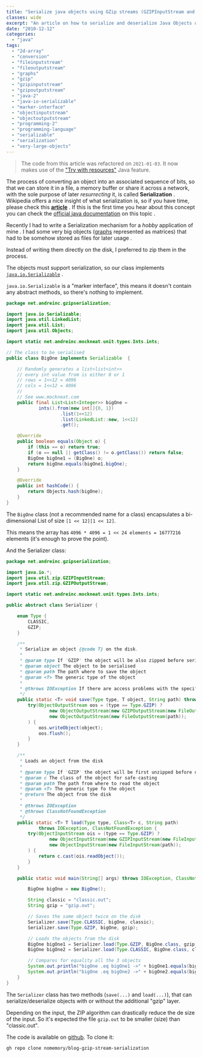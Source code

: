 ```yaml
---
title: "Serialize java objects using GZip streams (GZIPInputStream and GZIPOutputStream)"
classes: wide
excerpt: "An article on how to serialize and deserialize Java Objects using GZIP streams."
date: "2010-12-12"
categories: 
  - "java"
tags: 
  - "2d-array"
  - "conversion"
  - "fileinputstream"
  - "fileoutputstream"
  - "graphs"
  - "gzip"
  - "gzipinputstream"
  - "gzipoutputstream"
  - "java-2"
  - "java-io-serializable"
  - "marker-interface"
  - "objectinputstream"
  - "objectoutputstream"
  - "programming-2"
  - "programming-language"
  - "serializable"
  - "serialization"
  - "very-large-objects"
---
```


> The code from this article was refactored on `2021-01-03`. It now makes use of the ["Try with resources"](https://docs.oracle.com/javase/tutorial/essential/exceptions/tryResourceClose.html) Java feature. 

The process of converting an object into an associated sequence of bits, so that we can store it in a file, a memory buffer or share it across a network, with the sole purpose of later _resurrecting_ it, is called **Serialization** . Wikipedia offers a nice insight of what serialization is, so if you have time, please check this **[article](http://en.wikipedia.org/wiki/Serialization)** . If this is the first time you hear about this concept you can check the [official java documentation](http://download.oracle.com/javase/6/docs/platform/serialization/spec/serialTOC.html) on this topic .

Recently I had to write a Serialization mechanism for a _hobby_ application of mine . I had some very big objects ([graphs](http://en.wikipedia.org/wiki/Graph_(data_structure)) represented as matrices) that had to be somehow stored as files for later usage .

Instead of writing them directly on the disk, I preferred to zip them in the process.

The objects must support serialization, so our class implements [`java.io.Serializable`](http://download.oracle.com/javase/6/docs/api/java/io/Serializable.html) . 

`java.io.Serializable` is a "marker interface", this means it doesn't contain any abstract methods, so there's nothing to implement.

```java
package net.andreinc.gzipserialization;

import java.io.Serializable;
import java.util.LinkedList;
import java.util.List;
import java.util.Objects;

import static net.andreinc.mockneat.unit.types.Ints.ints;

// The class to be serialised
public class BigOne implements Serializable  {

    // Randomly generates a list<list<int>>
    // every int value from is either 0 or 1
    // rows = 1<<12 = 4096
    // cols = 1<<12 = 4096
    //
    // See www.mockneat.com 
    public final List<List<Integer>> bigOne =
            ints().from(new int[]{0, 1})
                    .list(1<<12)
                    .list(LinkedList::new, 1<<12)
                    .get();

    @Override
    public boolean equals(Object o) {
        if (this == o) return true;
        if (o == null || getClass() != o.getClass()) return false;
        BigOne bigOne1 = (BigOne) o;
        return bigOne.equals(bigOne1.bigOne);
    }

    @Override
    public int hashCode() {
        return Objects.hash(bigOne);
    }
}
```

The `BigOne` class (not a recommended name for a class) encapsulates a bi-dimensional List of size `[1 << 12][1 << 12]`. 

This means the array has `4096 * 4096 = 1 << 24 elements = 16777216` elements (it's enough to prove the point).

And the Serializer class:

```java
package net.andreinc.gzipserialization;

import java.io.*;
import java.util.zip.GZIPInputStream;
import java.util.zip.GZIPOutputStream;

import static net.andreinc.mockneat.unit.types.Ints.ints;

public abstract class Serializer {

    enum Type {
        CLASSIC,
        GZIP;
    }

    /**
     * Serialize an object {@code T} on the disk.
     *
     * @param type If 'GZIP' the object will be also zipped before serialisation.
     * @param object The object to be serialised
     * @param path The path where to save the object
     * @param <T> The generic type of the object
     *
     * @throws IOException If there are access problems with the specified path
     */
    public static <T> void save(Type type, T object, String path) throws IOException {
        try(ObjectOutputStream oos = (type == Type.GZIP) ?
                new ObjectOutputStream(new GZIPOutputStream(new FileOutputStream(path))) :
                new ObjectOutputStream(new FileOutputStream(path));
        ) {
            oos.writeObject(object);
            oos.flush();
        }
    }

    /**
     * Loads an object from the disk
     *
     * @param type If 'GZIP' the object will be first unzipped before deserialization
     * @param c The class of the object for safe-casting
     * @param path The path from where to read the object
     * @param <T> The generic type fo the object
     * @return The object from the disk
     *
     * @throws IOException
     * @throws ClassNotFoundException
     */
    public static <T> T load(Type type, Class<T> c, String path) 
            throws IOException, ClassNotFoundException {
        try(ObjectInputStream ois = (type == Type.GZIP) ? 
                new ObjectInputStream(new GZIPInputStream(new FileInputStream(path))) :
                new ObjectInputStream(new FileInputStream(path));
        ) {
            return c.cast(ois.readObject());
        }
    }

    public static void main(String[] args) throws IOException, ClassNotFoundException {

        BigOne bigOne = new BigOne();

        String classic = "classic.out";
        String gzip = "gzip.out";

        // Saves the same object twice on the disk
        Serializer.save(Type.CLASSIC, bigOne, classic);
        Serializer.save(Type.GZIP, bigOne, gzip);

        // Loads the objects from the disk
        BigOne bigOne1 = Serializer.load(Type.GZIP, BigOne.class, gzip);
        BigOne bigOne2 = Serializer.load(Type.CLASSIC, BigOne.class, classic);

        // Compares for equality all the 3 objects
        System.out.println("bigOne .eq bigOne1 ->" + bigOne1.equals(bigOne));
        System.out.println("bigOne .eq bigOne2 ->" + bigOne2.equals(bigOne));
    }
}
```

The `Serializer` class has two methods (`save(...)` and `load(...)`), that can serialize/deserialize objects with or without the additional "gzip" layer.

Depending on the input, the ZIP algorithm can drastically reduce the de size of the input. So it's expected the file `gzip.out` to be smaller (size) than "classic.out".

The code is available on [github](https://github.com/nomemory/blog-gzip-stream-serialization). To clone it:

```shell
gh repo clone nomemory/blog-gzip-stream-serialization
```